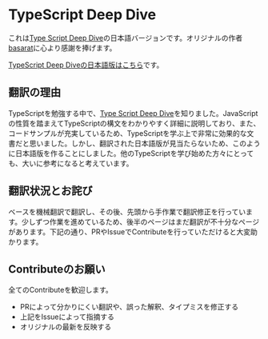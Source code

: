 # TypeScript Deep Dive
これは[Type Script Deep Dive](https://github.com/basarat/typescript-book/)の日本語バージョンです。オリジナルの作者[basarat](https://github.com/basarat)に心より感謝を捧げます。

[TypeScript Deep Diveの日本語版はこちら](https://typescript-jp.gitbook.io/deep-dive/getting-started)です。

## 翻訳の理由
TypeScriptを勉強する中で、[Type Script Deep Dive](https://github.com/basarat/typescript-book/)を知りました。JavaScriptの性質を踏まえてTypeScriptの構文をわかりやすく詳細に説明しており、また、コードサンプルが充実しているため、TypeScriptを学ぶ上で非常に効果的な文書だと思いました。しかし、翻訳された日本語版が見当たらないため、このように日本語版を作ることにしました。他のTypeScriptを学び始めた方々にとっても、大いに参考になると考えています。

## 翻訳状況とお詫び
ベースを機械翻訳で翻訳し、その後、先頭から手作業で翻訳修正を行っています。少しずつ作業を進めているため、後半のページはまだ翻訳が不十分なページがあります。下記の通り、PRやIssueでContributeを行っていただけると大変助かります。

## Contributeのお願い
全てのContributeを歓迎します。
- PRによって分かりにくい翻訳や、誤った解釈、タイプミスを修正する
- 上記をIssueによって指摘する
- オリジナルの最新を反映する
